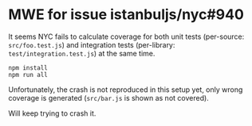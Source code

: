 # MWE for issue istanbuljs/nyc#940

It seems NYC fails to calculate coverage for both unit tests (per-source: `src/foo.test.js`) and integration tests (per-library: `test/integration.test.js`) at the same time.

    npm install
    npm run all

Unfortunately, the crash is not reproduced in this setup yet, only wrong coverage is generated (`src/bar.js` is shown as not covered).

Will keep trying to crash it.
